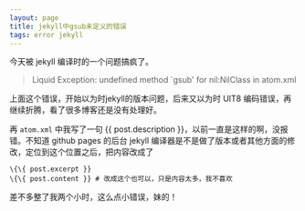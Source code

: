 ```yaml
---
layout: page
title: jekyll中gsub未定义的错误
tags: error jekyll
---
```


今天被 jekyll 编译时的一个问题搞疯了。
  
> Liquid Exception: undefined method `gsub' for nil:NilClass in atom.xml

上面这个错误，开始以为时jekyll的版本问题，后来又以为时 UIT8 编码错误，再继续折腾，看了很多博客还是没有处理好。

再 `atom.xml` 中我写了一句 \{\{ post.description \}\}，以前一直是这样的啊，没报错。不知道 github pages 的后台 jekyll 编译器是不是做了版本或者其他方面的修改，定位到这个位置之后，把内容改成了

    \{\{ post.excerpt }}
    \{\{ post.content }} # 改成这个也可以，只是内容太多，我不喜欢
    
差不多整了我两个小时，这么点小错误，妹的！
